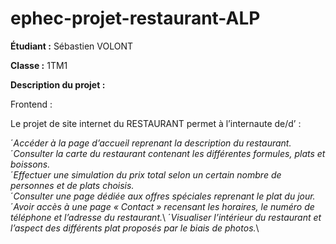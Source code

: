 # ephec-projet-restaurant-ALP

**Étudiant :** Sébastien VOLONT 

**Classe :** 1TM1

**Description du projet :** 

Frontend :

 Le projet de site internet du RESTAURANT permet à l’internaute de/d’ : 

´*Accéder à la page d’accueil reprenant la description du restaurant.*\
´*Consulter la carte du restaurant contenant les différentes formules, plats et boissons.*\
´*Effectuer une simulation du prix total selon un certain nombre de personnes et de plats choisis.*\
´*Consulter une page dédiée aux offres spéciales reprenant le plat du jour.*\
´*Avoir accès à une page « Contact » recensant les horaires, le numéro de téléphone et l’adresse du restaurant.*\ 
´*Visualiser l’intérieur du restaurant et l’aspect des différents plat proposés par le biais de photos.*\
